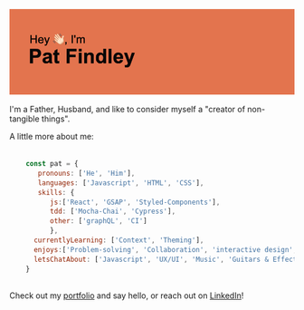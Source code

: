 ![header](https://github.com/Patfindley/Patfindley/blob/main/header.png?raw=true)

<p >I'm a Father, Husband, and like to consider myself a "creator of non-tangible things".</p>
  <p > A little more about me: </p>
  
```js  
    
    const pat = {
       pronouns: ['He', 'Him'],
       languages: ['Javascript', 'HTML', 'CSS'],
       skills: {
          js:['React', 'GSAP', 'Styled-Components'],
          tdd: ['Mocha-Chai', 'Cypress'],
          other: ['graphQL', 'CI']
          },
      currentlyLearning: ['Context', 'Theming'],
      enjoys:['Problem-solving', 'Collaboration', 'interactive design', 'organization'],
      letsChatAbout: ['Javascript', 'UX/UI', 'Music', 'Guitars & Effects', 'Video Games']
    }
  
```
<p>Check out my <a href='patfindleycodes.com' target='_blank'>portfolio</a> and say hello, or reach out on <a href='https://www.linkedin.com/in/patfindley/' target='_blank'>LinkedIn</a>!</p>
